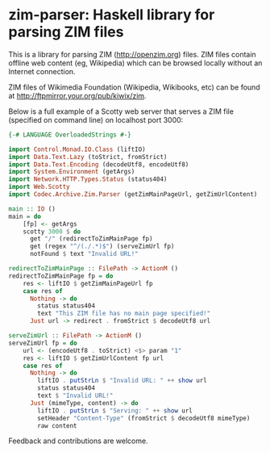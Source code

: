 # zim-parser: Haskell library for parsing ZIM files

This is a library for parsing ZIM (http://openzim.org) files.
ZIM files contain offline web content (eg, Wikipedia) which
can be browsed locally without an Internet connection.

ZIM files of Wikimedia Foundation (Wikipedia, Wikibooks, etc) can be
found at http://ftpmirror.your.org/pub/kiwix/zim.

Below is a full example of a Scotty web server that serves a ZIM file
(specified on command line) on localhost port 3000:
```haskell
{-# LANGUAGE OverloadedStrings #-}

import Control.Monad.IO.Class (liftIO)
import Data.Text.Lazy (toStrict, fromStrict)
import Data.Text.Encoding (decodeUtf8, encodeUtf8)
import System.Environment (getArgs)
import Network.HTTP.Types.Status (status404)
import Web.Scotty
import Codec.Archive.Zim.Parser (getZimMainPageUrl, getZimUrlContent)

main :: IO ()
main = do
    [fp] <- getArgs
    scotty 3000 $ do
      get "/" (redirectToZimMainPage fp)
      get (regex "^/(./.*)$") (serveZimUrl fp)
      notFound $ text "Invalid URL!"

redirectToZimMainPage :: FilePath -> ActionM ()
redirectToZimMainPage fp = do
    res <- liftIO $ getZimMainPageUrl fp
    case res of
      Nothing -> do
        status status404
        text "This ZIM file has no main page specified!"
      Just url -> redirect . fromStrict $ decodeUtf8 url

serveZimUrl :: FilePath -> ActionM ()
serveZimUrl fp = do
    url <- (encodeUtf8 . toStrict) <$> param "1"
    res <- liftIO $ getZimUrlContent fp url
    case res of
      Nothing -> do
        liftIO . putStrLn $ "Invalid URL: " ++ show url
        status status404
        text $ "Invalid URL!"
      Just (mimeType, content) -> do
        liftIO . putStrLn $ "Serving: " ++ show url
        setHeader "Content-Type" (fromStrict $ decodeUtf8 mimeType)
        raw content

```

Feedback and contributions are welcome.
